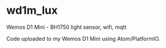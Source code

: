 # wd1m_lux
Wemos D1 Mini - BH1750 light sensor, wifi, mqtt

Code uploaded to my Wemos D1 Mini using Atom/PlatformIO.
